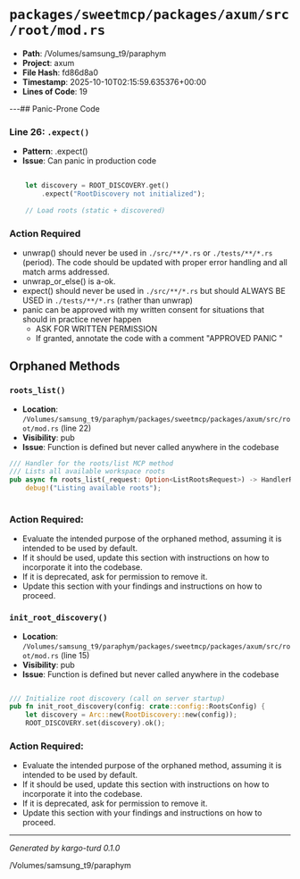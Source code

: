 # `packages/sweetmcp/packages/axum/src/root/mod.rs`

- **Path**: /Volumes/samsung_t9/paraphym
- **Project**: axum
- **File Hash**: fd86d8a0  
- **Timestamp**: 2025-10-10T02:15:59.635376+00:00  
- **Lines of Code**: 19

---## Panic-Prone Code


### Line 26: `.expect()`

- **Pattern**: .expect()
- **Issue**: Can panic in production code

```rust
    
    let discovery = ROOT_DISCOVERY.get()
        .expect("RootDiscovery not initialized");
    
    // Load roots (static + discovered)
```

### Action Required

- unwrap() should never be used in `./src/**/*.rs` or `./tests/**/*.rs` (period). The code should be updated with proper error handling and all match arms addressed.
- unwrap_or_else() is a-ok. 
- expect() should never be used in `./src/**/*.rs` but should ALWAYS BE USED in `./tests/**/*.rs` (rather than unwrap)
- panic can be approved with my written consent for situations that should in practice never happen  
  - ASK FOR WRITTEN PERMISSION
  - If granted, annotate the code with a comment "APPROVED PANIC "

## Orphaned Methods


### `roots_list()`

- **Location**: `/Volumes/samsung_t9/paraphym/packages/sweetmcp/packages/axum/src/root/mod.rs` (line 22)
- **Visibility**: pub
- **Issue**: Function is defined but never called anywhere in the codebase

```rust
/// Handler for the roots/list MCP method
/// Lists all available workspace roots
pub async fn roots_list(_request: Option<ListRootsRequest>) -> HandlerResult<ListRootsResult> {
    debug!("Listing available roots");
    
```

### Action Required:

- Evaluate the intended purpose of the orphaned method, assuming it is intended to be used by default.
- If it should be used, update this section with instructions on how to incorporate it into the codebase.
- If it is deprecated, ask for permission to remove it.
- Update this section with your findings and instructions on how to proceed.


### `init_root_discovery()`

- **Location**: `/Volumes/samsung_t9/paraphym/packages/sweetmcp/packages/axum/src/root/mod.rs` (line 15)
- **Visibility**: pub
- **Issue**: Function is defined but never called anywhere in the codebase

```rust

/// Initialize root discovery (call on server startup)
pub fn init_root_discovery(config: crate::config::RootsConfig) {
    let discovery = Arc::new(RootDiscovery::new(config));
    ROOT_DISCOVERY.set(discovery).ok();
```

### Action Required:

- Evaluate the intended purpose of the orphaned method, assuming it is intended to be used by default.
- If it should be used, update this section with instructions on how to incorporate it into the codebase.
- If it is deprecated, ask for permission to remove it.
- Update this section with your findings and instructions on how to proceed.

---

*Generated by kargo-turd 0.1.0*

/Volumes/samsung_t9/paraphym